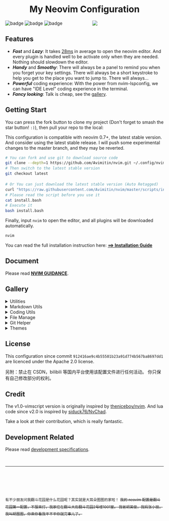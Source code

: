<h1 align="center">My Neovim Configuration</h1>
<img src="./docs/images/screenshot.png" width="45%" align="right"/>

![badge](https://github.com/avimitin/nvim/actions/workflows/test.yml/badge.svg)
![badge](https://github.com/avimitin/nvim/actions/workflows/lint.yml/badge.svg)
![badge](https://img.shields.io/github/license/Avimitin/nvim)

## Features

* ***Fast*** and ***Lazy***: It takes [28ms](./fixtures/benchmark.txt) in average to open the neovim editor.
And every plugin is handled well to be activate only when they are needed.
Nothing should slowdown the editor.
* ***Handy*** and ***Smoothy***: There will always be a panel to remind you
when you forget your key settings. There will always be a short keystroke to help
you get to the place you want to jump to. There will always…
* ***Powerful*** coding experience: With the power from nvim-lspconfig, we can
have "IDE Level" coding experience in the terminal.
* ***Fancy looking***: Talk is cheap, see the [gallery](#Gallery).

## Getting Start

You can press the fork button to clone my project (Don't forget
to smash the star button! `:)`), then pull your repo to the local:

This configuration is compatible with neovim 0.7+, the latest stable version.
And consider using the latest stable release. I will push some experimental changes to
the master branch, and they may be reverted.

```bash
# You can fork and use git to download source code
git clone --depth=1 https://github.com/Avimitin/nvim.git ~/.config/nvim
# Then switch to the latest stable version
git checkout latest

# Or You can just download the latest stable version (Auto Retagged)
curl "https://raw.githubusercontent.com/Avimitin/nvim/master/scripts/install.bash" -o install.bash
# Please read the script before you use it
cat install.bash
# Execute it
bash install.bash
```

Finally, input `nvim` to open the editor, and all plugins will be downloaded automatically.

```bash
nvim
```

You can read the full installation instruction here:
[**==> Installation Guide**](https://avimitin.github.io/nvim/en_us/installation.html)

## Document

Please read [**NVIM GUIDANCE**](https://avimitin.github.io/nvim).

## Gallery

<details>
    <summary markdown="span">Utilities</summary>

| Easy in-file jump                             |
| --------------------------------------------- |
| ![LightSpeed](./docs/images/lightspeed.png)   |

| Which key?                                    |
|-----------------------------------------------|
| ![which-key.gif](./docs/images/which-key.gif) |

</details>


<details>
    <summary markdown="span">Markdown Utils</summary>

| Markdown Preview                                   |
|----------------------------------------------------|
| ![image](./docs/images/neovim-md.png)              |

| Table                                              |
|----------------------------------------------------|
| ![vim-table-mode-gif](./docs/images/tablemode.gif) |

</details>


<details>
    <summary markdown="span">Coding Utils</summary>

| Diagnostic Panel |
|-----------------|
| ![image](./docs/images/trouble.png)  |

| Code Completion                       |
|---------------------------------------|
| ![coding](./docs/images/nvim-cmp.png) |

| Command Completion                                 |
|----------------------------------------------------|
| ![cmp-cmdline](./docs/images/nvim-cmp-cmdline.png) |

| Inline diagnostic analytics |
|-----------------------------|
| ![lsp-line](./docs/images/inline.png) |

| Signature Help                       |
|--------------------------------------|
| ![lsp-popup](./docs/images/help.png) |

| Code Actions                                    |
|-------------------------------------------------|
| ![lsp-codeaction](./docs/images/codeaction.png) |

| Diagnostic                                      |
|-------------------------------------------------|
| ![lsp-diagnostic](./docs/images/diagnostic.png) |

| Debug CPP                               |
|-----------------------------------------|
| ![cpp](./docs/images/dap-debug-cpp.png) |

| Debug Rust                                |
|-------------------------------------------|
| ![Rust](./docs/images/dap-debug-rust.png) |

| Code navigate                          |
|----------------------------------------|
| ![Navigate](./docs/images/def-ref.png) |

| Project grep                                        |
|-----------------------------------------------------|
| ![live-grep](./docs/images/telescope-live-grep.png) |

| Symbol search                                   |
|-------------------------------------------------|
| ![symbols](./docs/images/telescope-symbols.png) |

</details>

<details>
    <summary markdown="span">File Manage</summary>

| nvim-tree                                 |
|-------------------------------------------|
| ![nvim-tree](./docs/images/nvim-tree.png) |

| Find file                                           |
|-----------------------------------------------------|
| ![find-file](./docs/images/telescope-find-file.png) |

</details>

<details>
    <summary markdown="span">Git Helper</summary>

| Fugitive                                       |
|------------------------------------------------|
| ![fugitive](./docs/images/neovim-fugitive.png) |

</details>


<details>
    <summary markdown="span">Themes</summary>

| Kanagawa Theme                          |
|-----------------------------------------|
| ![kanagawa](./docs/images/kanagawa.png) |

| Deus Theme                           |
| ------------------------------------ |
| ![kanagawa](./docs/images/deus.png)  |

| GitHub Light Theme                                                                                                                                                        |
|---------------------------------------------------------------------------------------------------------------------------------------------------------------------------|
| ![gitHub](https://camo.githubusercontent.com/4bb7ad6c319b5ce63bed16cb25753e603fee510d59a1fad0245bc3d0bda8445d/68747470733a2f2f696d6775722e636f6d2f4f5077424449342e706e67)

</details>

## License

This configuration since commit `912416ae9c4b55501b23a91d774b567ba8697dd1` are
licenced under the Apache 2.0 license.

另附：禁止在 CSDN，bilibili 等国内平台使用该配置文件进行任何活动。
你只保有自己修改部分的权利。

## Credit

The v1.0-vimscript version is originally inspired by
[theniceboy/nvim](https://github.com/theniceboy/nvim). And lua code since v2.0 is inspired by
[siduck76/NvChad](https://github.com/siduck76/NvChad).

Take a look at their contribution, which is really fantastic.

## Development Related

Please read [development specifications](./docs/src/en_us/development.md).

<br/>

---

<br/>
<br/>
<br/>
<br/>

<sup>有不少朋友问我翻斗花园是什么花园呢？其实就是大耳朵图图的家啦！</sup>
<sup><s>
我的 neovim 配置是翻斗花园第一配置，不服来打，我家住在翻斗大街翻斗花园2号楼1001室。
我爸胡英俊，我妈张小丽，我叫胡图图，你来你看我干不干你就完事儿了。
</s></sup>
